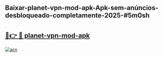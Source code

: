 ## Baixar-planet-vpn-mod-apk-Apk-sem-anúncios-desbloqueado-completamente-2025-#5m0sh

# <h2><a href="https://ainizakaria.my?title=planet-vpn-mod-apk&ref=22M">🔗👉 🔴 planet-vpn-mod-apk</a></h2>

[![acn](https://github.com/user-attachments/assets/0f9c940e-d8b0-45ae-aac7-cd30a18b3e1c)](https://ainizakaria.my?title=planet-vpn-mod-apk&ref=22M)

